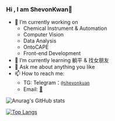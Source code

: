 ### Hi , I am ShevonKwan👋




- 🔭 I’m currently working on 
  - Chemical Instrument & Automation
  - Computer Vision
  - Data Analysis
  - OntoCAPE
  - Front-end Development
- 🌱 I’m currently learning 躺平 & 找女朋友
- 💬 Ask me about anything you like
- 📫 How to reach me: 
  - TG: Telegram：[`@shevonkuan`](https://t.me/shevonkuan)
  - Email: [📧](mailto:shevonkuan@datagrids.cn)



![Anurag's GitHub stats](https://github-readme-stats.vercel.app/api?username=ShevonKuan&count_private=true&show_icons=true&theme=onedark&include_all_commits=true)

[![Top Langs](https://github-readme-stats.vercel.app/api/top-langs/?username=shevonkuan&hide=css&layout=compact&theme=onedark)](https://github.com/shevonkuan/github-readme-stats)

